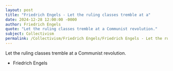 ```yaml
---
layout: post
title: "Friedrich Engels - Let the ruling classes tremble at a"
date: 2024-12-28 12:00:00 -0000
author: Friedrich Engels
quote: "Let the ruling classes tremble at a Communist revolution."
subject: Collectivism
permalink: /Collectivism/Friedrich Engels/Friedrich Engels - Let the ruling classes tremble at a
---
```


Let the ruling classes tremble at a Communist revolution.

- Friedrich Engels

